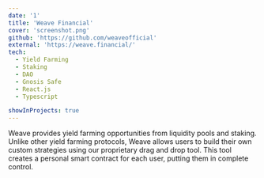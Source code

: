 ```yaml
---
date: '1'
title: 'Weave Financial'
cover: 'screenshot.png'
github: 'https://github.com/weaveofficial'
external: 'https://weave.financial/'
tech:
  - Yield Farming
  - Staking
  - DAO
  - Gnosis Safe
  - React.js
  - Typescript

showInProjects: true
---
```


Weave provides yield farming opportunities from liquidity pools and staking. Unlike other yield farming protocols, Weave allows users to build their own custom strategies using our proprietary drag and drop tool. This tool creates a personal smart contract for each user, putting them in complete control.

